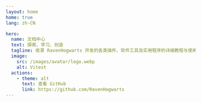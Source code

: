 ```yaml
---
layout: home
home: true
lang: zh-CN

hero:
  name: 文档中心
  text: 探索、学习、创造
  tagline: 收录 RavenHogwarts 开发的各类插件、软件工具及实用程序的详细教程与使用指南
  image:
    src: /images/avatar/logo.webp
    alt: Vitest
  actions:
    - theme: alt
      text: 查看 GitHub
      link: https://github.com/RavenHogwarts
---
```

<script setup lang="ts">
  import Home from "../.vitepress/theme/components/Home.vue"

  const categories = [
    {
      icon: 'Puzzle',
      title: 'Obsidian 插件',
      items: [
        {
          icon: 'Gavel',
          title: 'RavenHogwarts Toolkit(OTK)',
          description: '多功能工具包，提升工作效率',
          link: '/obsidian-ravenhogwarts-toolkit/'
        },
        {
          icon: 'CodeXml',
          title: 'Ace Code Editor',
          description: '使用 Ace 编辑器直接编辑代码文件',
          link: '/obsidian-ace-code-editor/'
        },
        {
          icon: 'Telescope',
          title: 'Yearly Glance',
          description: '年度事件概览，支持自定义管理',
          link: '/obsidian-yearly-glance/'
        },
        {
          icon: 'Image',
          title: 'Custom Icons',
          description: '为工作区与文档提供图标自定义',
          link: '/obsidian-custom-icons/'
        },
      ]
    },
    {
      icon: 'Wrench',
      title: '实用小工具',
      items: [
        {
          icon: 'FolderOpen',
          title: 'Obsidian 文件夹打开器',
          description: 'Windows 中右键使用 Obsidian 将文件夹作为库打开',
          link: '/open-folder-with-obsidian/'
        }
      ]
    }
  ]
</script>

<HomeUnderline />

<Home :categories="categories" />